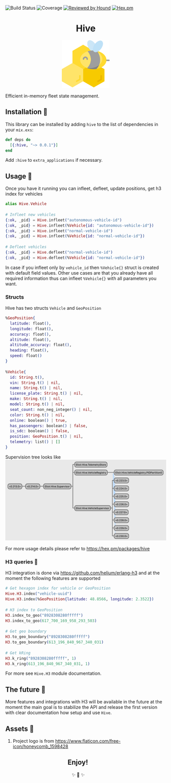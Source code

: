 ![Build Status](https://img.shields.io/travis/com/hive-fleet/hive-state/develop?style=for-the-badge)
![Coverage](https://img.shields.io/coveralls/github/hive-fleet/hive-state/develop?style=for-the-badge)
[![Reviewed by Hound](https://img.shields.io/badge/Reviewed_by-Hound-8E64B0.svg?style=for-the-badge)](https://houndci.com)
[![Hex.pm](https://img.shields.io/hexpm/l/hive?color=ff69b4&label=License&style=for-the-badge)](https://opensource.org/licenses/Apache-2.0)

<p align="center">
  <h1 align="center">Hive</h1>
  <p align="center">
    <img width="150" height="150" src="https://raw.githubusercontent.com/hive-fleet/hive-state/develop/assets/logo.svg"/>
  </p>
</p>

Efficient in-memory fleet state management.


## Installation 💾

This library can be installed by adding `hive` to the list of dependencies in
your `mix.exs`:

```elixir
def deps do
  [{:hive, "~> 0.0.1"}]
end
```

Add `:hive` to `extra_applications` if necessary.


## Usage 🚀
Once you have it running you can infleet, defleet, update positions, get h3 index for vehicles

```elixir
alias Hive.Vehicle

# Infleet new vehicles
{:ok, _pid} = Hive.infleet("autonomous-vehicle-id")
{:ok, _pid} = Hive.infleet(%Vehicle{id: "autonomous-vehicle-id"})
{:ok, _pid} = Hive.infleet("normal-vehicle-id")
{:ok, _pid} = Hive.infleet(%Vehicle{id: "normal-vehicle-id"})

# Defleet vehicles
{:ok, _pid} = Hive.defleet("normal-vehicle-id")
{:ok, _pid} = Hive.defleet(%Vehicle{id: "normal-vehicle-id"})
```

In case if you infleet only by `vehicle_id` then `%Vehicle{}` struct
is created with default field values.
Other use cases are that you already have all required information thus
can infleet `%Vehicle{}` with all parameters you want.


### Structs

Hive has two structs `Vehicle` and `GeoPosition`

```elixir
%GeoPosition{
  latitude: float(),
  longitude: float(),
  accuracy: float(),
  altitude: float(),
  altitude_accuracy: float(),
  heading: float(),
  speed: float()
}

%Vehicle{
  id: String.t(),
  vin: String.t() | nil,
  name: String.t() | nil,
  license_plate: String.t() | nil,
  make: String.t() | nil,
  model: String.t() | nil,
  seat_count: non_neg_integer() | nil,
  color: String.t() | nil,
  online: boolean() | true,
  has_passengers: boolean() | false,
  is_sdc: boolean() | false,
  position: GeoPosition.t() | nil,
  telemetry: list() | []
}
```

Supervision tree looks like
![observer::Supervision tree](https://raw.githubusercontent.com/hive-fleet/hive-state/develop/assets/supervision-tree.png)

For more usage details please refer to https://hex.pm/packages/hive


### H3 queries 🍪

H3 integration is done via https://github.com/helium/erlang-h3 and at the moment the following
features are supported

```elixir
# Get hexagon index for vehicle or GeoPosition
Hive.H3.index("vehicle-uuid")
Hive.H3.index(%GeoPosition{latitude: 48.8566, longitude: 2.3522})

# H3 index to GeoPosition
H3.index_to_geo("8928308280fffff")
H3.index_to_geo(617_700_169_958_293_503)

# Get geo boundary
H3.to_geo_boundary("8928308280fffff")
H3.to_geo_boundary(613_196_840_967_340_031)

# Get kRing
H3.k_ring("8928308280fffff", 1)
H3.k_ring(613_196_840_967_340_031, 1)
```

For more see `Hive.H3` module documentation.


## The future 🌈

More features and integrations with H3 will be available in the future
at the moment the main goal is to stabilize the API and release
the first version with clear documentation how setup and use `Hive`.


## Assets 💄

1. Project logo is from https://www.flaticon.com/free-icon/honeycomb_1598428

<h2 align="center">Enjoy!&nbsp;&nbsp;&nbsp;&nbsp;&nbsp;&nbsp;&nbsp;&nbsp;&nbsp;&nbsp;</h2>
<p align="center">
        ✨ 🍰 ✨&nbsp;&nbsp;&nbsp;&nbsp;&nbsp;&nbsp;&nbsp;&nbsp;&nbsp;&nbsp;&nbsp;&nbsp;
</p>
